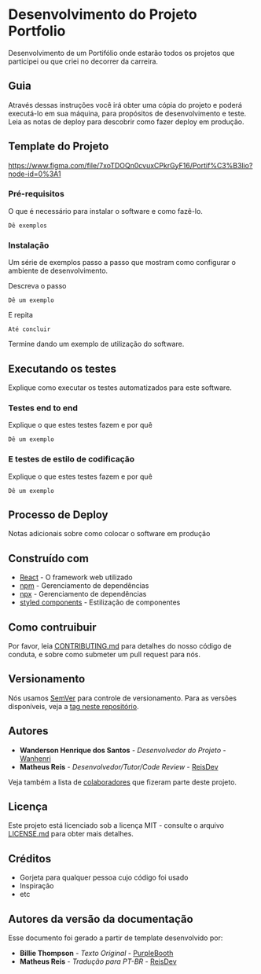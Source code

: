# Desenvolvimento do Projeto Portfolio

Desenvolvimento de um Portifólio onde estarão todos os projetos que participei ou que criei no decorrer da carreira.

## Guia

Através dessas instruções você irá obter uma cópia do projeto e poderá executá-lo em sua máquina, para propósitos de desenvolvimento e teste. Leia as notas de deploy para descobrir como fazer deploy em produção.

## Template do Projeto

https://www.figma.com/file/7xoTDOQn0cvuxCPkrGyF16/Portif%C3%B3lio?node-id=0%3A1


### Pré-requisitos

O que é necessário para instalar o software e como fazê-lo.

```
Dê exemplos
```

### Instalação

Um série de exemplos passo a passo que mostram como configurar o ambiente de desenvolvimento.

Descreva o passo

```
Dê um exemplo
```

E repita

```
Até concluir
```

Termine dando um exemplo de utilização do software.

## Executando os testes

Explique como executar os testes automatizados para este software.

### Testes end to end

Explique o que estes testes fazem e por quê

```
Dê um exemplo
```

### E testes de estilo de codificação

Explique o que estes testes fazem e por quê

```
Dê um exemplo
```

## Processo de Deploy

Notas adicionais sobre como colocar o software em produção

## Construído com

* [React](https://pt-br.reactjs.org/) - O framework web utilizado
* [npm](https://www.npmjs.com/) - Gerenciamento de dependências
* [npx](https://www.npmjs.com/package/npx) - Gerenciamento de dependências
* [styled components](https://styled-components.com/) - Estilização de componentes

## Como contruibuir

Por favor, leia [CONTRIBUTING.md](https://gist.github.com/PurpleBooth/b24679402957c63ec426) para detalhes do nosso código de conduta, e sobre como submeter um pull request para nós.

## Versionamento

Nós usamos [SemVer](http://semver.org/) para controle de versionamento. Para as versões disponíveis, veja a [tag neste repositório](https://github.com/your/project/tags). 

## Autores

* **Wanderson Henrique dos Santos** - *Desenvolvedor do Projeto* - [Wanhenri](https://github.com/Wanhenri)
* **Matheus Reis** - *Desenvolvedor/Tutor/Code Review* - [ReisDev](https://github.com/reisdev)

Veja também a lista de [colaboradores](https://github.com/your/project/contributors) que fizeram parte deste projeto.

## Licença

Este projeto está licenciado sob a licença MIT - consulte o arquivo [LICENSE.md](https://github.com/Wanhenri/PortfolioProjetos/blob/master/LICENSE) para obter mais detalhes.

## Créditos

* Gorjeta para qualquer pessoa cujo código foi usado
* Inspiração
* etc

## Autores da versão da documentação

Esse documento foi gerado a partir de template desenvolvido por:

* **Billie Thompson** - *Texto Original* - [PurpleBooth](https://github.com/PurpleBooth)
* **Matheus Reis** - *Tradução para PT-BR* - [ReisDev](https://github.com/reisdev)


